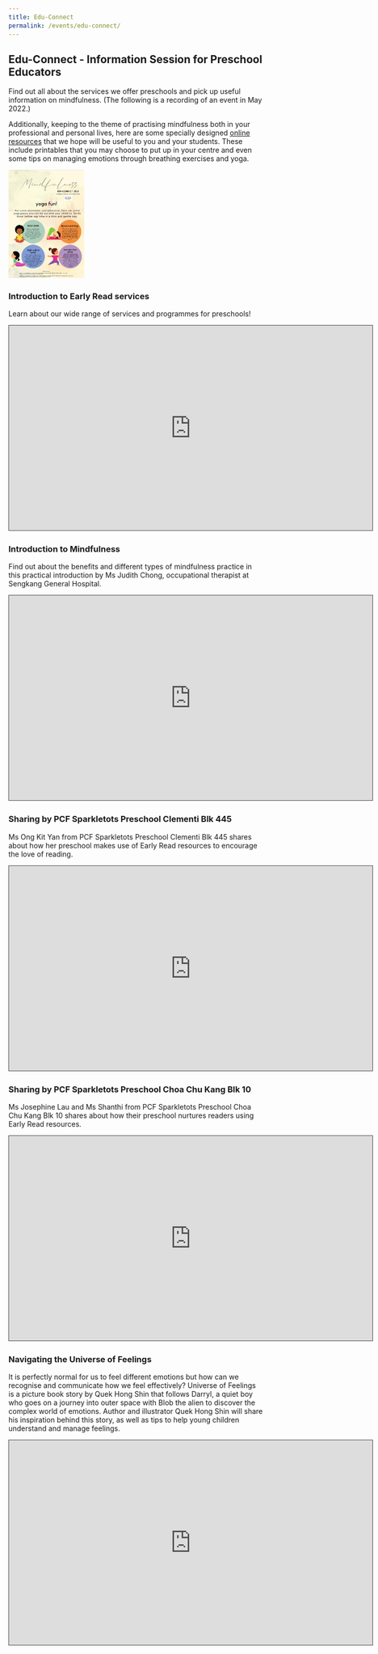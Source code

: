 ```yaml
---
title: Edu-Connect
permalink: /events/edu-connect/
---
```

##  Edu-Connect - Information Session for Preschool Educators

Find out all about the services we offer preschools and pick up useful information on mindfulness. (The following is a recording of an event in May 2022.)

Additionally, keeping to the theme of practising mindfulness both in your professional and personal lives, here are some specially designed <a href="https://go.gov.sg/educonnect2022-eresource" target="_blank">online resources</a> that we hope will be useful to you and your students. These include printables that you may choose to put up in your centre and even some tips on managing emotions through breathing exercises and yoga. 

<div class="image">
       <a href="https://go.gov.sg/educonnect2022-eresource" target="_blank"><img src="/images/events/yoga-fun.jpg" style="width:150px; text-align:left;"></a>
     </div>

### Introduction to Early Read services  
Learn about our wide range of services and programmes for preschools!
 <iframe src="https://nlb.ap.panopto.com/Panopto/Pages/Embed.aspx?id=4b3752fb-1245-459f-92e5-aebb0034fc10&autoplay=false&offerviewer=true&showtitle=true&showbrand=true&captions=false&interactivity=all" height="405" width="720" style="border: 1px solid #464646;" allowfullscreen allow="autoplay"></iframe>
  
### Introduction to Mindfulness  
Find out about the benefits and different types of mindfulness practice in this practical introduction by Ms Judith Chong, occupational therapist at Sengkang General Hospital.
  <iframe src="https://nlb.ap.panopto.com/Panopto/Pages/Embed.aspx?id=167d9db3-c381-4405-940f-aebb0034fc0e&autoplay=false&offerviewer=true&showtitle=true&showbrand=true&captions=false&interactivity=all" height="405" width="720" style="border: 1px solid #464646;" allowfullscreen allow="autoplay"></iframe>
  
### Sharing by PCF Sparkletots Preschool Clementi Blk 445  
Ms Ong Kit Yan from PCF Sparkletots Preschool Clementi Blk 445 shares about how her preschool makes use of Early Read resources to encourage the love of reading.
  <iframe src="https://nlb.ap.panopto.com/Panopto/Pages/Embed.aspx?id=ba61cd8b-a9a9-4020-9b5f-aebb0034fc10&autoplay=false&offerviewer=true&showtitle=true&showbrand=true&captions=false&interactivity=all" height="405" width="720" style="border: 1px solid #464646;" allowfullscreen allow="autoplay"></iframe>
 
### Sharing by PCF Sparkletots Preschool Choa Chu Kang Blk 10
Ms Josephine Lau and Ms Shanthi from PCF Sparkletots Preschool Choa Chu Kang Blk 10 shares about how their preschool nurtures readers using Early Read resources.
  <iframe src="https://nlb.ap.panopto.com/Panopto/Pages/Embed.aspx?id=b13ff42b-f4ef-4870-a13d-aebb0034fc11&autoplay=false&offerviewer=true&showtitle=true&showbrand=true&captions=false&interactivity=all" height="405" width="720" style="border: 1px solid #464646;" allowfullscreen allow="autoplay"></iframe>
  
### Navigating the Universe of Feelings  
It is perfectly normal for us to feel different emotions but how can we recognise and communicate how we feel effectively? Universe of Feelings is a picture book story by Quek Hong Shin that follows Darryl, a quiet boy who goes on a journey into outer space with Blob the alien to discover the complex world of emotions. Author and illustrator Quek Hong Shin will share his inspiration behind this story, as well as tips to help young children understand and manage feelings.
  <iframe src="https://nlb.ap.panopto.com/Panopto/Pages/Embed.aspx?id=8ffda2f0-5b89-46b5-8a26-aebb0035161f&autoplay=false&offerviewer=true&showtitle=true&showbrand=true&captions=false&interactivity=all" height="405" width="720" style="border: 1px solid #464646;" allowfullscreen allow="autoplay"></iframe>